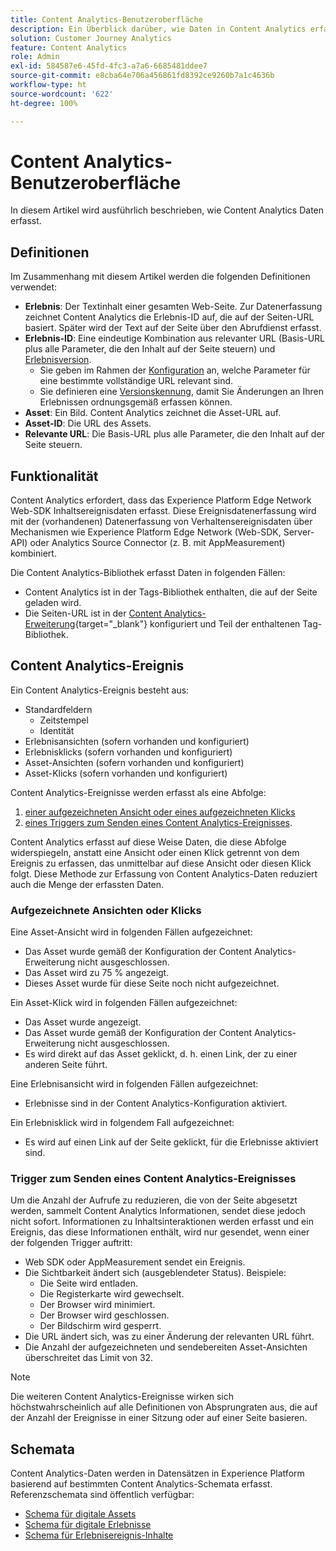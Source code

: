 ```yaml
---
title: Content Analytics-Benutzeroberfläche
description: Ein Überblick darüber, wie Daten in Content Analytics erfasst werden
solution: Customer Journey Analytics
feature: Content Analytics
role: Admin
exl-id: 584587e6-45fd-4fc3-a7a6-6685481ddee7
source-git-commit: e8cba64e706a456861fd8392ce9260b7a1c4636b
workflow-type: ht
source-wordcount: '622'
ht-degree: 100%

---
```


# Content Analytics-Benutzeroberfläche

In diesem Artikel wird ausführlich beschrieben, wie Content Analytics Daten erfasst.

## Definitionen

Im Zusammenhang mit diesem Artikel werden die folgenden Definitionen verwendet:

* **Erlebnis**: Der Textinhalt einer gesamten Web-Seite. Zur Datenerfassung zeichnet Content Analytics die Erlebnis-ID auf, die auf der Seiten-URL basiert. Später wird der Text auf der Seite über den Abrufdienst erfasst.
* **Erlebnis-ID**: Eine eindeutige Kombination aus relevanter URL (Basis-URL plus alle Parameter, die den Inhalt auf der Seite steuern) und [Erlebnisversion](manual.md#versioning).
   * Sie geben im Rahmen der [Konfiguration](configuration.md) an, welche Parameter für eine bestimmte vollständige URL relevant sind.
   * Sie definieren eine [Versionskennung](manual.md#versioning), damit Sie Änderungen an Ihren Erlebnissen ordnungsgemäß erfassen können.
* **Asset**: Ein Bild. Content Analytics zeichnet die Asset-URL auf.
* **Asset-ID**: Die URL des Assets.
* **Relevante URL**: Die Basis-URL plus alle Parameter, die den Inhalt auf der Seite steuern.


## Funktionalität

Content Analytics erfordert, dass das Experience Platform Edge Network Web-SDK Inhaltsereignisdaten erfasst. Diese Ereignisdatenerfassung wird mit der (vorhandenen) Datenerfassung von Verhaltensereignisdaten über Mechanismen wie Experience Platform Edge Network (Web-SDK, Server-API) oder Analytics Source Connector (z. B. mit AppMeasurement) kombiniert.

Die Content Analytics-Bibliothek erfasst Daten in folgenden Fällen:

* Content Analytics ist in der Tags-Bibliothek enthalten, die auf der Seite geladen wird.
* Die Seiten-URL ist in der [Content Analytics-Erweiterung](https://experienceleague.adobe.com/de/docs/experience-platform/tags/extensions/client/content-analytics/overview){target="_blank"} konfiguriert und Teil der enthaltenen Tag-Bibliothek.


## Content Analytics-Ereignis

Ein Content Analytics-Ereignis besteht aus:

* Standardfeldern
   * Zeitstempel
   * Identität
* Erlebnisansichten (sofern vorhanden und konfiguriert)
* Erlebnisklicks (sofern vorhanden und konfiguriert)
* Asset-Ansichten (sofern vorhanden und konfiguriert)
* Asset-Klicks (sofern vorhanden und konfiguriert)

Content Analytics-Ereignisse werden erfasst als eine Abfolge:

1. [einer aufgezeichneten Ansicht oder eines aufgezeichneten Klicks](#recorded-view-or-click)
1. [eines Triggers zum Senden eines Content Analytics-Ereignisses](#trigger-to-send-a-content-analytics-event).

Content Analytics erfasst auf diese Weise Daten, die diese Abfolge widerspiegeln, anstatt eine Ansicht oder einen Klick getrennt von dem Ereignis zu erfassen, das unmittelbar auf diese Ansicht oder diesen Klick folgt. Diese Methode zur Erfassung von Content Analytics-Daten reduziert auch die Menge der erfassten Daten.

### Aufgezeichnete Ansichten oder Klicks

Eine Asset-Ansicht wird in folgenden Fällen aufgezeichnet:

* Das Asset wurde gemäß der Konfiguration der Content Analytics-Erweiterung nicht ausgeschlossen.
* Das Asset wird zu 75 % angezeigt.
* Dieses Asset wurde für diese Seite noch nicht aufgezeichnet.

Ein Asset-Klick wird in folgenden Fällen aufgezeichnet:

* Das Asset wurde angezeigt.
* Das Asset wurde gemäß der Konfiguration der Content Analytics-Erweiterung nicht ausgeschlossen.
* Es wird direkt auf das Asset geklickt, d. h. einen Link, der zu einer anderen Seite führt.

Eine Erlebnisansicht wird in folgenden Fällen aufgezeichnet:

* Erlebnisse sind in der Content Analytics-Konfiguration aktiviert.

Ein Erlebnisklick wird in folgendem Fall aufgezeichnet:

* Es wird auf einen Link auf der Seite geklickt, für die Erlebnisse aktiviert sind.


### Trigger zum Senden eines Content Analytics-Ereignisses

Um die Anzahl der Aufrufe zu reduzieren, die von der Seite abgesetzt werden, sammelt Content Analytics Informationen, sendet diese jedoch nicht sofort. Informationen zu Inhaltsinteraktionen werden erfasst und ein Ereignis, das diese Informationen enthält, wird nur gesendet, wenn einer der folgenden Trigger auftritt:

* Web SDK oder AppMeasurement sendet ein Ereignis.
* Die Sichtbarkeit ändert sich (ausgeblendeter Status). Beispiele:
   * Die Seite wird entladen.
   * Die Registerkarte wird gewechselt.
   * Der Browser wird minimiert.
   * Der Browser wird geschlossen.
   * Der Bildschirm wird gesperrt.
* Die URL ändert sich, was zu einer Änderung der relevanten URL führt.
* Die Anzahl der aufgezeichneten und sendebereiten Asset-Ansichten überschreitet das Limit von 32.

>[!NOTE]
>
>Die weiteren Content Analytics-Ereignisse wirken sich höchstwahrscheinlich auf alle Definitionen von Absprungraten aus, die auf der Anzahl der Ereignisse in einer Sitzung oder auf einer Seite basieren.
>


## Schemata

Content Analytics-Daten werden in Datensätzen in Experience Platform basierend auf bestimmten Content Analytics-Schemata erfasst. Referenzschemata sind öffentlich verfügbar:

* [Schema für digitale Assets](https://github.com/adobe/xdm/blob/master/components/classes/digital-asset.schema.json)
* [Schema für digitale Erlebnisse](https://github.com/adobe/xdm/blob/master/components/classes/digital-experience.schema.json)
* [Schema für Erlebnisereignis-Inhalte](https://github.com/adobe/xdm/blob/master/components/fieldgroups/experience-event/experienceevent-content.schema.json)
